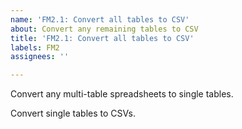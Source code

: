 ```yaml
---
name: 'FM2.1: Convert all tables to CSV'
about: Convert any remaining tables to CSV
title: 'FM2.1: Convert all tables to CSV'
labels: FM2
assignees: ''

---
```


Convert any multi-table spreadsheets to single tables.

Convert single tables to CSVs.
